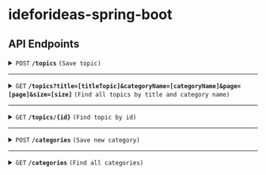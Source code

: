 # ideforideas-spring-boot
 
## API Endpoints  
<details>  
 <summary><code>POST</code> <code><b>/topics</b></code> <code>(Save topic)</code></summary>  
  
##### Parameters  
> None  
  
##### Responses  
  
> | http code | content-type               | response  |  
> |-----------|----------------------------|-----------|  
> | `201`     | `text/plain;charset=UTF-8` | `Created` |

##### Example cURL  
> ```javascript  
>  curl -X POST -H "Content-Type: application/json" --data @post.json http://localhost:8080/topics  
> ```  
</details>

------------------------------------------------------------------------------------------
<details>
 <summary><code>GET</code> <code><b>/topics?title=[titleTopic]&categoryName=[categoryName]&page=[page]&size=[size]</b></code> <code>(Find all topics by title and category name)</code></summary>

##### Parameters

> None

##### String Parameters

> | name      |  type     | data type               | description                                                           |
> |-----------|-----------|-------------------------|-----------------------------------------------------------------------|
> | titleTopic      |  optional | text   | Title topic. Default value is ""  |
> | categoryName | optional | text | Name of category. Default value is "" |
> | page | optional | number | Current page. Default value is 0 |
> | size | optional | number | Size page. Default value is 5 |

##### Responses

> | http code     | content-type                      | response                                                            |
> |---------------|-----------------------------------|---------------------------------------------------------------------|
> | `200`         | `text/plain;charset=UTF-8`        | `Ok`                                                      |
> 
##### Example cURL

> ```javascript
>  curl -X GET -H "Content-Type: application/json" http://localhost:8080/topics?title=soccer&categoryName=sport&page=2&size=5
> ```

</details>

------------------------------------------------------------------------------------------

<details>
 <summary><code>GET</code> <code><b>/topics/{id}</b></code> <code>(Find topic by id)</code></summary>

##### Parameters

> | name      |  type     | data type               | description                                                           |
> |-----------|-----------|-------------------------|-----------------------------------------------------------------------|
> | id      |  required | number   | Id of topic to search  |


##### Responses

> | http code     | content-type                      | response                                                            |
> |---------------|-----------------------------------|---------------------------------------------------------------------|
> | `200`         | `text/plain;charset=UTF-8`        | `OK`                                |
> | `404`         | `application/json`                | `Id not found {id}`                            |

##### Example cURL

> ```javascript
>  curl -X GET -H "Content-Type: application/json" http://localhost:8080/topics/2
> ```

</details>

------------------------------------------------------------------------------------------

<details>  
 <summary><code>POST</code> <code><b>/categories</b></code> <code>(Save new category)</code></summary>  
  
##### Parameters  
> None  
  
##### Responses  
  
> | http code | content-type               | response  |  
> |-----------|----------------------------|-----------|  
> | `201`     | `text/plain;charset=UTF-8` | `Created` |

##### Example cURL  
> ```javascript  
>  curl -X POST -H "Content-Type: application/json" --data @post.json http://localhost:8080/categories  
> ```  
</details>

------------------------------------------------------------------------------------------

<details>
 <summary><code>GET</code> <code><b>/categories</b></code> <code>(Find all categories)</code></summary>

##### Parameters

> None

##### Responses

> | http code     | content-type                      | response                                                            |
> |---------------|-----------------------------------|---------------------------------------------------------------------|
> | `200`         | `text/plain;charset=UTF-8`        | `Ok`                                                       |

##### Example cURL

> ```javascript
>  curl -X GET -H "Content-Type: application/json" http://localhost:8889/categories
> ```

</details>
